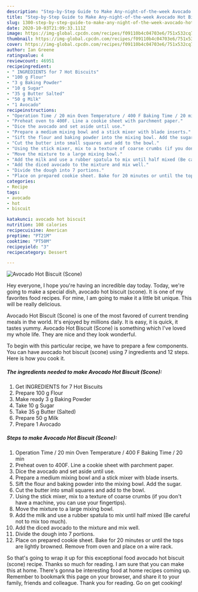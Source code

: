 ```yaml
---
description: "Step-by-Step Guide to Make Any-night-of-the-week Avocado Hot Biscuit (Scone)"
title: "Step-by-Step Guide to Make Any-night-of-the-week Avocado Hot Biscuit (Scone)"
slug: 1300-step-by-step-guide-to-make-any-night-of-the-week-avocado-hot-biscuit-scone
date: 2020-10-03T21:09:33.111Z
image: https://img-global.cpcdn.com/recipes/f09110b4c04703e6/751x532cq70/avocado-hot-biscuit-scone-recipe-main-photo.jpg
thumbnail: https://img-global.cpcdn.com/recipes/f09110b4c04703e6/751x532cq70/avocado-hot-biscuit-scone-recipe-main-photo.jpg
cover: https://img-global.cpcdn.com/recipes/f09110b4c04703e6/751x532cq70/avocado-hot-biscuit-scone-recipe-main-photo.jpg
author: Ian Greene
ratingvalue: 4
reviewcount: 46951
recipeingredient:
- " INGREDIENTS for 7 Hot Biscuits"
- "100 g Flour"
- "3 g Baking Powder"
- "10 g Sugar"
- "35 g Butter Salted"
- "50 g Milk"
- "1 Avocado"
recipeinstructions:
- "Operation Time / 20 min Oven Temperature / 400 F Baking Time / 20 min"
- "Preheat oven to 400F. Line a cookie sheet with parchment paper."
- "Dice the avocado and set aside until use."
- "Prepare a medium mixing bowl and a stick mixer with blade inserts."
- "Sift the flour and baking powder into the mixing bowl. Add the sugar."
- "Cut the butter into small squares and add to the bowl."
- "Using the stick mixer, mix to a texture of coarse crumbs (if you don&#39;t have a machine, you can use your fingertips)."
- "Move the mixture to a large mixing bowl."
- "Add the milk and use a rubber spatula to mix until half mixed (Be careful not to mix too much)."
- "Add the diced avocado to the mixture and mix well."
- "Divide the dough into 7 portions."
- "Place on prepared cookie sheet. Bake for 20 minutes or until the tops are lightly browned. Remove from oven and place on a wire rack."
categories:
- Recipe
tags:
- avocado
- hot
- biscuit

katakunci: avocado hot biscuit 
nutrition: 108 calories
recipecuisine: American
preptime: "PT21M"
cooktime: "PT50M"
recipeyield: "3"
recipecategory: Dessert

---
```



![Avocado Hot Biscuit (Scone)](https://img-global.cpcdn.com/recipes/f09110b4c04703e6/751x532cq70/avocado-hot-biscuit-scone-recipe-main-photo.jpg)

Hey everyone, I hope you're having an incredible day today. Today, we're going to make a special dish, avocado hot biscuit (scone). It is one of my favorites food recipes. For mine, I am going to make it a little bit unique. This will be really delicious.

Avocado Hot Biscuit (Scone) is one of the most favored of current trending meals in the world. It's enjoyed by millions daily. It is easy, it is quick, it tastes yummy. Avocado Hot Biscuit (Scone) is something which I've loved my whole life. They are nice and they look wonderful.




To begin with this particular recipe, we have to prepare a few components. You can have avocado hot biscuit (scone) using 7 ingredients and 12 steps. Here is how you cook it.

<!--inarticleads1-->

##### The ingredients needed to make Avocado Hot Biscuit (Scone):

1. Get  INGREDIENTS for 7 Hot Biscuits
1. Prepare 100 g Flour
1. Make ready 3 g Baking Powder
1. Take 10 g Sugar
1. Take 35 g Butter (Salted)
1. Prepare 50 g Milk
1. Prepare 1 Avocado




<!--inarticleads2-->

##### Steps to make Avocado Hot Biscuit (Scone):

1. Operation Time / 20 min Oven Temperature / 400 F Baking Time / 20 min
1. Preheat oven to 400F. Line a cookie sheet with parchment paper.
1. Dice the avocado and set aside until use.
1. Prepare a medium mixing bowl and a stick mixer with blade inserts.
1. Sift the flour and baking powder into the mixing bowl. Add the sugar.
1. Cut the butter into small squares and add to the bowl.
1. Using the stick mixer, mix to a texture of coarse crumbs (if you don&#39;t have a machine, you can use your fingertips).
1. Move the mixture to a large mixing bowl.
1. Add the milk and use a rubber spatula to mix until half mixed (Be careful not to mix too much).
1. Add the diced avocado to the mixture and mix well.
1. Divide the dough into 7 portions.
1. Place on prepared cookie sheet. Bake for 20 minutes or until the tops are lightly browned. Remove from oven and place on a wire rack.




So that's going to wrap it up for this exceptional food avocado hot biscuit (scone) recipe. Thanks so much for reading. I am sure that you can make this at home. There's gonna be interesting food at home recipes coming up. Remember to bookmark this page on your browser, and share it to your family, friends and colleague. Thank you for reading. Go on get cooking!
